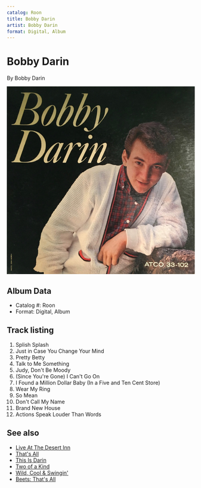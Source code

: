 ```yaml
---
catalog: Roon
title: Bobby Darin
artist: Bobby Darin
format: Digital, Album
---
```


# Bobby Darin

By Bobby Darin

![](../../assets/albumcovers/Bobby_Darin-Bobby_Darin.png)

## Album Data

- Catalog #: Roon
- Format: Digital, Album


## Track listing


1. Splish Splash
2. Just in Case You Change Your Mind
3. Pretty Betty
4. Talk to Me Something
5. Judy, Don't Be Moody
6. (Since You're Gone) I Can't Go On
7. I Found a Million Dollar Baby (In a Five and Ten Cent Store)
8. Wear My Ring
9. So Mean
10. Don't Call My Name
11. Brand New House
12. Actions Speak Louder Than Words


## See also

- [Live At The Desert Inn](Live_At_The_Desert_Inn.md)
- [That's All](Thats_All.md)
- [This Is Darin](This_Is_Darin.md)
- [Two of a Kind](Two_of_a_Kind.md)
- [Wild, Cool & Swingin'](Wild__Cool_and_Swingin.md)
- [Beets: That's All](../../Beets/Bobby_Darin/Thats_All.md)

